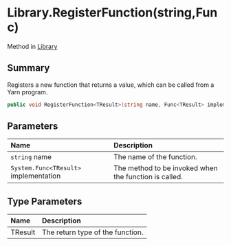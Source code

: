 # Library.RegisterFunction(string,Func<TResult>)

Method in [Library](api/csharp/yarn.library.md)

## Summary


Registers a new function that returns a value, which can be
called from a Yarn program.


```csharp
public void RegisterFunction<TResult>(string name, Func<TResult> implementation)
```

## Parameters

|Name|Description|
|:---|:---|
|`string` name|The name of the function.|
|`System.Func<TResult>` implementation|The method to be invoked when the function is called.|

## Type Parameters

|Name|Description|
|:---|:---|
|TResult|The return type of the function.|

